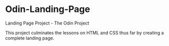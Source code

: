 # Odin-Landing-Page
Landing Page Project - The Odin Project

This project culminates the lessons on HTML and CSS thus far by creating a complete landing page.
